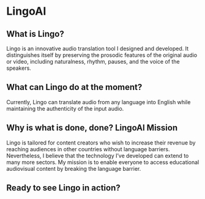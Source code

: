 # LingoAI

## What is Lingo?
Lingo is an innovative audio translation tool I designed and developed. It distinguishes itself by preserving the prosodic features of the original audio or video, including naturalness, rhythm, pauses, and the voice of the speakers. 

## What can Lingo do at the moment?
Currently, Lingo can translate audio from any language into English while maintaining the authenticity of the input audio.

## Why is what is done, done? LingoAI Mission

Lingo is tailored for content creators who wish to increase their revenue by reaching audiences in other countries without language barriers.
Nevertheless, I believe that the technology I’ve developed can extend to many more sectors. My mission is to enable everyone to access educational audiovisual content by breaking the language barrier.

## Ready to see Lingo in action?
